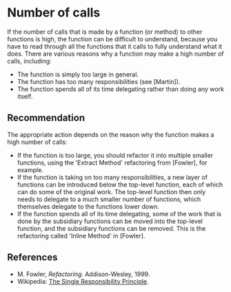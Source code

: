 # Number of calls
If the number of calls that is made by a function (or method) to other functions is high, the function can be difficult to understand, because you have to read through all the functions that it calls to fully understand what it does. There are various reasons why a function may make a high number of calls, including:

* The function is simply too large in general.
* The function has too many responsibilities (see \[Martin\]).
* The function spends all of its time delegating rather than doing any work itself.

## Recommendation
The appropriate action depends on the reason why the function makes a high number of calls:

* If the function is too large, you should refactor it into multiple smaller functions, using the 'Extract Method' refactoring from \[Fowler\], for example.
* If the function is taking on too many responsibilities, a new layer of functions can be introduced below the top-level function, each of which can do some of the original work. The top-level function then only needs to delegate to a much smaller number of functions, which themselves delegate to the functions lower down.
* If the function spends all of its time delegating, some of the work that is done by the subsidiary functions can be moved into the top-level function, and the subsidiary functions can be removed. This is the refactoring called 'Inline Method' in \[Fowler\].

## References
* M. Fowler, *Refactoring*. Addison-Wesley, 1999.
* Wikipedia: [The Single Responsibility Principle](https://en.wikipedia.org/wiki/Single_responsibility_principle).
